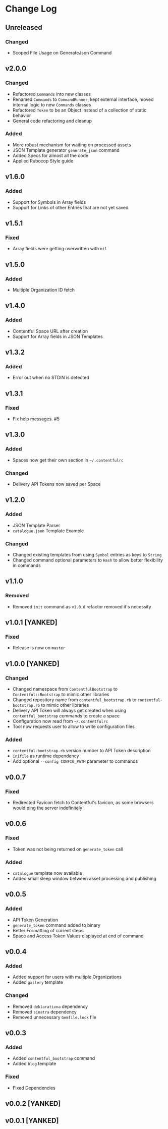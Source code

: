 # Change Log

## Unreleased
### Changed
* Scoped File Usage on GenerateJson Command

## v2.0.0
### Changed
* Refactored `Commands` into new classes
* Renamed `Commands` to `CommandRunner`, kept external interface, moved internal logic to new `Commands` classes
* Refactored `Token` to be an Object instead of a collection of static behavior
* General code refactoring and cleanup

### Added
* More robust mechanism for waiting on processed assets
* JSON Template generator `generate_json` command
* Added Specs for almost all the code
* Applied Rubocop Style guide

## v1.6.0
### Added
* Support for Symbols in Array fields
* Support for Links of other Entries that are not yet saved

## v1.5.1
### Fixed
* Array fields were getting overwritten with `nil`

## v1.5.0
### Added
* Multiple Organization ID fetch

## v1.4.0
### Added
* Contentful Space URL after creation
* Support for Array fields in JSON Templates

## v1.3.2
### Added
* Error out when no STDIN is detected

## v1.3.1
### Fixed
* Fix help messages. [#5](https://github.com/contentful-labs/contentful-bootstrap.rb/issues/5)

## v1.3.0
### Added
* Spaces now get their own section in `~/.contentfulrc`

### Changed
* Delivery API Tokens now saved per Space

## v1.2.0
### Added
* JSON Template Parser
* `catalogue.json` Template Example

### Changed
* Changed existing templates from using `Symbol` entries as keys to `String`
* Changed command optional parameters to `Hash` to allow better flexibility in commands

## v1.1.0
### Removed
* Removed `init` command as `v1.0.0` refactor removed it's necessity

## v1.0.1 [YANKED]
### Fixed
* Release is now on `master`

## v1.0.0 [YANKED]
### Changed
* Changed namespace from `ContentfulBootstrap` to `Contentful::Bootstrap` to mimic other libraries
* Changed repository name from `contentful_bootstrap.rb` to `contentful-bootstrap.rb` to mimic other libraries
* Delivery API Token will always get created when using `contentful_bootstrap` commands to create a space
* Configuration now read from `~/.contentfulrc`
* Tool now requests user to allow to write configuration files

### Added
* `contentful-bootstrap.rb` version number to API Token description
* `inifile` as runtime dependency
* Add optional `--config CONFIG_PATH` parameter to commands

## v0.0.7
### Fixed
* Redirected Favicon fetch to Contentful's favicon, as some browsers would ping the server indefinitely

## v0.0.6
### Fixed
* Token was not being returned on `generate_token` call

### Added
* `catalogue` template now available
* Added small sleep window between asset processing and publishing


## v0.0.5
### Added
* API Token Generation
* `generate_token` command added to binary
* Better Formatting of current steps
* Space and Access Token Values displayed at end of command

## v0.0.4
### Added
* Added support for users with multiple Organizations
* Added `gallery` template

### Changed
* Removed `deklarativna` dependency
* Removed `sinatra` dependency
* Removed unnecessary `Gemfile.lock` file

## v0.0.3
### Added
* Added `contentful_bootstrap` command
* Added `blog` template

### Fixed
* Fixed Dependencies

## v0.0.2 [YANKED]

## v0.0.1 [YANKED]
